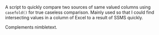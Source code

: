 A script to quickly compare two sources of same valued columns using `casefold()` for true caseless comparison.
Mainly used so that I could find intersecting values in a column of Excel to a result of SSMS quickly.

Complements nimbletext.

